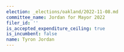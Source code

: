 ```yaml
---
election: _elections/oakland/2022-11-08.md
committee_name: Jordan for Mayor 2022
filer_id: ''
is_accepted_expenditure_ceiling: true
is_incumbent: false
name: Tyron Jordan
---
```

